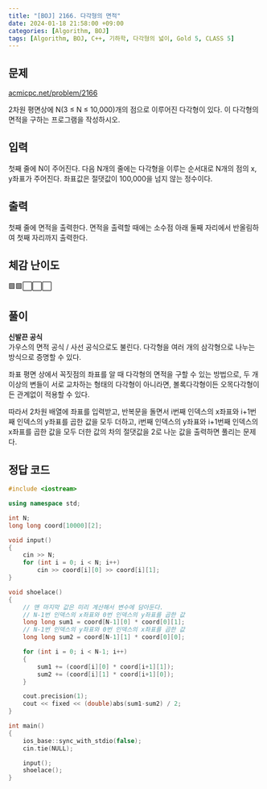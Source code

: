 ```yaml
---
title: "[BOJ] 2166. 다각형의 면적"
date: 2024-01-18 21:58:00 +09:00
categories: [Algorithm, BOJ]
tags: [Algorithm, BOJ, C++, 기하학, 다각형의 넓이, Gold 5, CLASS 5]
---
```

## **문제**
[acmicpc.net/problem/2166](https://www.acmicpc.net/problem/2166)
<br>

2차원 평면상에 N(3 ≤ N ≤ 10,000)개의 점으로 이루어진 다각형이 있다. 이 다각형의 면적을 구하는 프로그램을 작성하시오.
<br>

## **입력**
첫째 줄에 N이 주어진다. 다음 N개의 줄에는 다각형을 이루는 순서대로 N개의 점의 x, y좌표가 주어진다. 좌표값은 절댓값이 100,000을 넘지 않는 정수이다.
<br>

## **출력**
첫째 줄에 면적을 출력한다. 면적을 출력할 때에는 소수점 아래 둘째 자리에서 반올림하여 첫째 자리까지 출력한다.
<br>

## **체감 난이도**
🟩🟩⬜⬜⬜
<br>

## **풀이**
**신발끈 공식**
<br>
가우스의 면적 공식 / 사선 공식으로도 불린다. 다각형을 여러 개의 삼각형으로 나누는 방식으로 증명할 수 있다.

좌표 평면 상에서 꼭짓점의 좌표를 알 때 다각형의 면적을 구할 수 있는 방법으로, 두 개 이상의 변들이 서로 교차하는 형태의 다각형이 아니라면, 볼록다각형이든 오목다각형이든 관계없이 적용할 수 있다.

따라서 2차원 배열에 좌표를 입력받고, 반복문을 돌면서 i번째 인덱스의 x좌표와 i+1번째 인덱스의 y좌표를 곱한 값을 모두 더하고, i번째 인덱스의 y좌표와 i+1번째 인덱스의 x좌표를 곱한 값을 모두 더한 값의 차의 절댓값을 2로 나눈 값을 출력하면 풀리는 문제다.
<br>

## **정답 코드**
```c++
#include <iostream>

using namespace std;

int N;
long long coord[10000][2];

void input()
{
    cin >> N;
    for (int i = 0; i < N; i++)
        cin >> coord[i][0] >> coord[i][1];
}

void shoelace()
{
    // 맨 마지막 값은 미리 계산해서 변수에 담아둔다.
    // N-1번 인덱스의 x좌표와 0번 인덱스의 y좌표를 곱한 값
    long long sum1 = coord[N-1][0] * coord[0][1];
    // N-1번 인덱스의 y좌표와 0번 인덱스의 x좌표를 곱한 값
    long long sum2 = coord[N-1][1] * coord[0][0];

    for (int i = 0; i < N-1; i++)
    {
        sum1 += (coord[i][0] * coord[i+1][1]);
        sum2 += (coord[i][1] * coord[i+1][0]);
    }

    cout.precision(1);
    cout << fixed << (double)abs(sum1-sum2) / 2;
}

int main()
{
    ios_base::sync_with_stdio(false);
    cin.tie(NULL);

    input();
    shoelace();
}
```